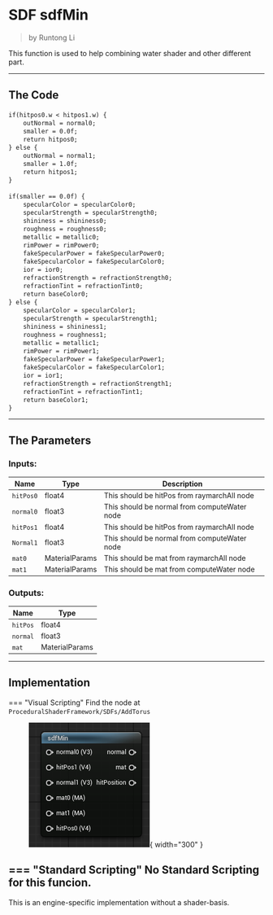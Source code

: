 <div class="container">
    <h1 class="main-heading">SDF sdfMin</h1>
    <blockquote class="author">by Runtong Li</blockquote>
</div>

This function is used to help combining water shader and other different part.

---

## The Code

``` hlsl
if(hitpos0.w < hitpos1.w) {
    outNormal = normal0;
    smaller = 0.0f;
    return hitpos0;
} else {
    outNormal = normal1;
    smaller = 1.0f;
    return hitpos1;
}

if(smaller == 0.0f) {
    specularColor = specularColor0;
    specularStrength = specularStrength0;
    shininess = shininess0;
    roughness = roughness0;
    metallic = metallic0;
    rimPower = rimPower0;
    fakeSpecularPower = fakeSpecularPower0;
    fakeSpecularColor = fakeSpecularColor0;
    ior = ior0;
    refractionStrength = refractionStrength0;
    refractionTint = refractionTint0;
    return baseColor0;
} else {
    specularColor = specularColor1;
    specularStrength = specularStrength1;
    shininess = shininess1;
    roughness = roughness1;
    metallic = metallic1;
    rimPower = rimPower1;
    fakeSpecularPower = fakeSpecularPower1;
    fakeSpecularColor = fakeSpecularColor1;
    ior = ior1;
    refractionStrength = refractionStrength1;
    refractionTint = refractionTint1;
    return baseColor1;
}
```

---

## The Parameters

### Inputs:
| Name            | Type     | Description |
|-----------------|----------|-------------|
| `hitPos0`        | float4   | This should be hitPos from raymarchAll node |
| `normal0`        | float3   | This should be normal from computeWater node |
| `hitPos1`        | float4   | This should be hitPos from raymarchAll node |
| `Normal1`        | float3   | This should be normal from computeWater node |
| `mat0`        | MaterialParams   | This should be mat from raymarchAll node |
| `mat1`        | MaterialParams   | This should be mat from computeWater node |
    
### Outputs:
| Name            | Type     |
|-----------------|----------|
| `hitPos`        | float4   |
| `normal`        | float3   |
| `mat`        | MaterialParams   |
---

## Implementation

=== "Visual Scripting"
    Find the node at `ProceduralShaderFramework/SDFs/AddTorus`
    <figure markdown="span">
        ![Unreal sdfMin](../images/sdfs/sdfmin.png){ width="300" }
    </figure>

=== "Standard Scripting"
    No Standard Scripting for this funcion. 
---

This is an engine-specific implementation without a shader-basis.